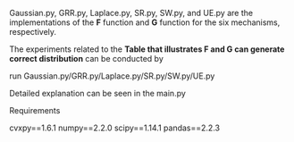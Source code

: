 Gaussian.py, GRR.py, Laplace.py, SR.py, SW.py, and UE.py are the implementations of the **F** function and **G** function for the six mechanisms, respectively.

The experiments related to the **Table that illustrates F and G can generate correct distribution** can be conducted by

run Gaussian.py/GRR.py/Laplace.py/SR.py/SW.py/UE.py

Detailed explanation can be seen in the main.py

Requirements

cvxpy==1.6.1
numpy==2.2.0
scipy==1.14.1
pandas==2.2.3
